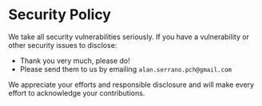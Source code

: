 # Security Policy

We take all security vulnerabilities seriously.
If you have a vulnerability or other security issues to disclose:

- Thank you very much, please do!
- Please send them to us by emailing `alan.serrano.pch@gmail.com`

We appreciate your efforts and responsible disclosure and will make every effort to acknowledge your contributions.
